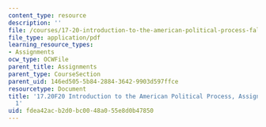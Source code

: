 ```yaml
---
content_type: resource
description: ''
file: /courses/17-20-introduction-to-the-american-political-process-fall-2020/fdea42acb2d0bc0048a055e8d0b47850_MIT17_20F20_Paper1.pdf
file_type: application/pdf
learning_resource_types:
- Assignments
ocw_type: OCWFile
parent_title: Assignments
parent_type: CourseSection
parent_uid: 146ed505-5b84-2884-3642-9903d597ffce
resourcetype: Document
title: '17.20F20 Introduction to the American Political Process, Assignments: Paper
  1'
uid: fdea42ac-b2d0-bc00-48a0-55e8d0b47850
---
```


